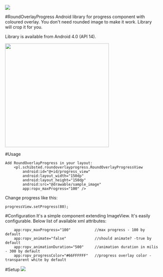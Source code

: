 [![](https://jitpack.io/v/jkwiecien/EasyImage.svg)](https://jitpack.io/#Schibsted-Tech-Polska/RoundOverlayProgress)

#RoundOverlayProgress
Android library for progress component with coloured overlay. You don't need rounded image to make it work. Library will crop it for you.

Library is available from Android 4.0 (API 14).

<img src="http://g.recordit.co/l4dqVNcQ2K.gif" height="340" />

#Usage
```
Add RoundOverlayProgress in your layout:
    <pl.schibsted.roundoverlayprogress.RoundOverlayProgressView
        android:id="@+id/progress_view"
        android:layout_width="150dp"
        android:layout_height="150dp"
        android:src="@drawable/sample_image"
        app:ropv_maxProgress="100" />
```
        
Change progress like this:
```
progressView.setProgress(80);
```

#Configuration
It's a simple component extending ImageView. It's easily configurable. Below list of available xml attributes:

        app:ropv_maxProgress="100"           //max progress - 100 by default
        app:ropv_animate="false"             //should animate? -true by default
        app:ropv_animationDuration="500"     //animation duration in milis - 300 by default
        app:ropv_progressColor="#66FFFFFF"   //progress overlay color - transparent white by default
#Setup
[![](https://jitpack.io/v/jkwiecien/EasyImage.svg)](https://jitpack.io/#Schibsted-Tech-Polska/RoundOverlayProgress)
